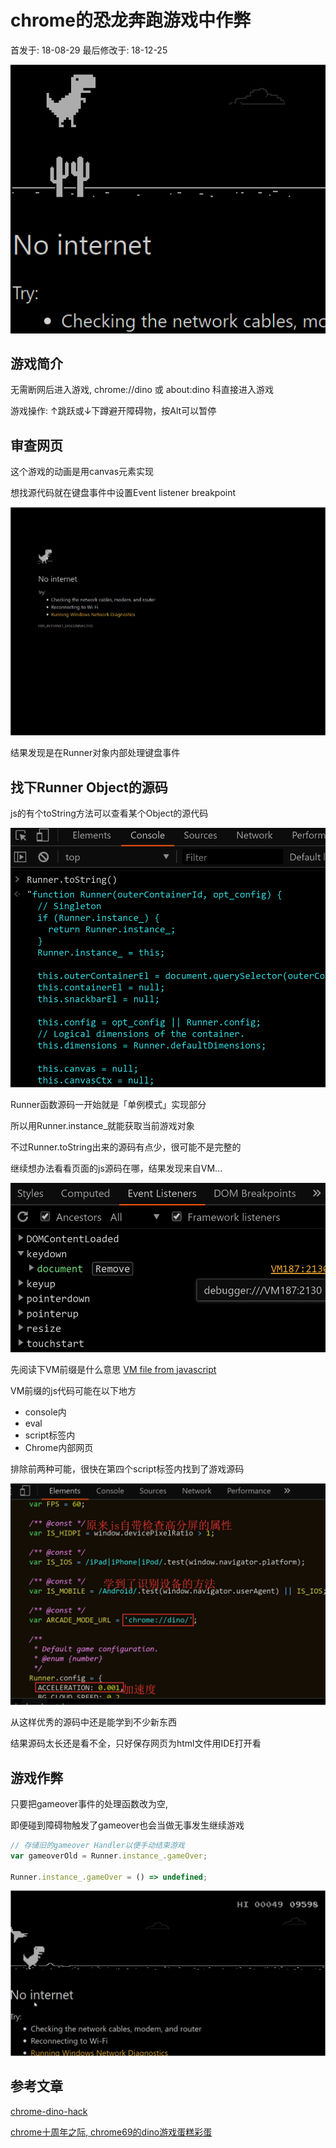 # chrome的恐龙奔跑游戏中作弊

首发于: 18-08-29 最后修改于: 18-12-25

![01-cover](01-cover.png "01-cover")

## 游戏简介

无需断网后进入游戏, chrome://dino 或 about:dino 科直接进入游戏

游戏操作: ↑跳跃或↓下蹲避开障碍物，按Alt可以暂停

## 审查网页

这个游戏的动画是用canvas元素实现

想找源代码就在键盘事件中设置Event listener breakpoint

![02-event-listener-breakpoint](02-event-listener-breakpoint.gif "02-event-listener-breakpoint")

结果发现是在Runner对象内部处理键盘事件

## 找下Runner Object的源码

js的有个toString方法可以查看某个Object的源代码

![03-runner-tostring](03-runner-tostring.png "03-runner-tostring")

Runner函数源码一开始就是「单例模式」实现部分

所以用Runner.instance_就能获取当前游戏对象

不过Runner.toString出来的源码有点少，很可能不是完整的

继续想办法看看页面的js源码在哪，结果发现来自VM...

![04-VM](04-VM.png "04-VM")

先阅读下VM前缀是什么意思 [VM file from javascript](https://stackoverflow.com/questions/17367560/chrome-development-tool-vm-file-from-javascript)

VM前缀的js代码可能在以下地方

- console内
- eval
- script标签内
- Chrome内部网页

排除前两种可能，很快在第四个script标签内找到了游戏源码

![05-source](05-source.png "05-source")

从这样优秀的源码中还是能学到不少新东西

结果源码太长还是看不全，只好保存网页为html文件用IDE打开看

## 游戏作弊

只要把gameover事件的处理函数改为空,

即便碰到障碍物触发了gameover也会当做无事发生继续游戏

```javascript
// 存储旧的gameover Handler以便手动结束游戏
var gameoverOld = Runner.instance_.gameOver;

Runner.instance_.gameOver = () => undefined;
```

![06-cheat](06-cheat.gif "06-cheat")

## 参考文章

[chrome-dino-hack](https://mathewsachin.github.io/blog/2016/11/05/chrome-dino-hack.html)

[chrome十周年之际, chrome69的dino游戏蛋糕彩蛋](https://www.blog.google/products/chrome/chrome-dino/)
